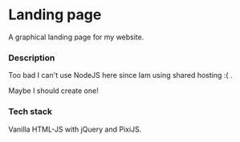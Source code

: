 # Landing page
A graphical landing page for my website. 

### Description
Too bad I can't use NodeJS here since Iam using shared hosting :( .

Maybe I should create one!

### Tech stack
Vanilla HTML-JS with jQuery and PixiJS.
